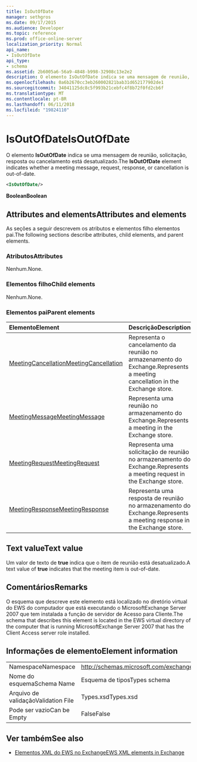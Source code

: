 ```yaml
---
title: IsOutOfDate
manager: sethgros
ms.date: 09/17/2015
ms.audience: Developer
ms.topic: reference
ms.prod: office-online-server
localization_priority: Normal
api_name:
- IsOutOfDate
api_type:
- schema
ms.assetid: 2b6005a6-56a9-4848-b998-32908c13e2e2
description: O elemento IsOutOfDate indica se uma mensagem de reunião, solicitação, resposta ou cancelamento está desatualizado.
ms.openlocfilehash: 0a6b2670cc3eb260002821bab31d652177902de1
ms.sourcegitcommit: 34041125dc8c5f993b21cebfc4f8b72f0fd2cb6f
ms.translationtype: MT
ms.contentlocale: pt-BR
ms.lasthandoff: 06/11/2018
ms.locfileid: "19824110"
---
```

# <a name="isoutofdate"></a><span data-ttu-id="eccd3-103">IsOutOfDate</span><span class="sxs-lookup"><span data-stu-id="eccd3-103">IsOutOfDate</span></span>

<span data-ttu-id="eccd3-104">O elemento **IsOutOfDate** indica se uma mensagem de reunião, solicitação, resposta ou cancelamento está desatualizado.</span><span class="sxs-lookup"><span data-stu-id="eccd3-104">The **IsOutOfDate** element indicates whether a meeting message, request, response, or cancellation is out-of-date.</span></span> 
  
```xml
<IsOutOfDate/>
```

 <span data-ttu-id="eccd3-105">**Boolean**</span><span class="sxs-lookup"><span data-stu-id="eccd3-105">**Boolean**</span></span>
## <a name="attributes-and-elements"></a><span data-ttu-id="eccd3-106">Attributes and elements</span><span class="sxs-lookup"><span data-stu-id="eccd3-106">Attributes and elements</span></span>

<span data-ttu-id="eccd3-107">As seções a seguir descrevem os atributos e elementos filho elementos pai.</span><span class="sxs-lookup"><span data-stu-id="eccd3-107">The following sections describe attributes, child elements, and parent elements.</span></span>
  
### <a name="attributes"></a><span data-ttu-id="eccd3-108">Atributos</span><span class="sxs-lookup"><span data-stu-id="eccd3-108">Attributes</span></span>

<span data-ttu-id="eccd3-109">Nenhum.</span><span class="sxs-lookup"><span data-stu-id="eccd3-109">None.</span></span>
  
### <a name="child-elements"></a><span data-ttu-id="eccd3-110">Elementos filho</span><span class="sxs-lookup"><span data-stu-id="eccd3-110">Child elements</span></span>

<span data-ttu-id="eccd3-111">Nenhum.</span><span class="sxs-lookup"><span data-stu-id="eccd3-111">None.</span></span>
  
### <a name="parent-elements"></a><span data-ttu-id="eccd3-112">Elementos pai</span><span class="sxs-lookup"><span data-stu-id="eccd3-112">Parent elements</span></span>

|<span data-ttu-id="eccd3-113">**Elemento**</span><span class="sxs-lookup"><span data-stu-id="eccd3-113">**Element**</span></span>|<span data-ttu-id="eccd3-114">**Descrição**</span><span class="sxs-lookup"><span data-stu-id="eccd3-114">**Description**</span></span>|
|:-----|:-----|
|[<span data-ttu-id="eccd3-115">MeetingCancellation</span><span class="sxs-lookup"><span data-stu-id="eccd3-115">MeetingCancellation</span></span>](meetingcancellation.md) <br/> |<span data-ttu-id="eccd3-116">Representa o cancelamento da reunião no armazenamento do Exchange.</span><span class="sxs-lookup"><span data-stu-id="eccd3-116">Represents a meeting cancellation in the Exchange store.</span></span>  <br/> |
|[<span data-ttu-id="eccd3-117">MeetingMessage</span><span class="sxs-lookup"><span data-stu-id="eccd3-117">MeetingMessage</span></span>](meetingmessage.md) <br/> |<span data-ttu-id="eccd3-118">Representa uma reunião no armazenamento do Exchange.</span><span class="sxs-lookup"><span data-stu-id="eccd3-118">Represents a meeting in the Exchange store.</span></span>  <br/> |
|[<span data-ttu-id="eccd3-119">MeetingRequest</span><span class="sxs-lookup"><span data-stu-id="eccd3-119">MeetingRequest</span></span>](meetingrequest.md) <br/> |<span data-ttu-id="eccd3-120">Representa uma solicitação de reunião no armazenamento do Exchange.</span><span class="sxs-lookup"><span data-stu-id="eccd3-120">Represents a meeting request in the Exchange store.</span></span>  <br/> |
|[<span data-ttu-id="eccd3-121">MeetingResponse</span><span class="sxs-lookup"><span data-stu-id="eccd3-121">MeetingResponse</span></span>](meetingresponse.md) <br/> |<span data-ttu-id="eccd3-122">Representa uma resposta de reunião no armazenamento do Exchange.</span><span class="sxs-lookup"><span data-stu-id="eccd3-122">Represents a meeting response in the Exchange store.</span></span>  <br/> |
   
## <a name="text-value"></a><span data-ttu-id="eccd3-123">Text value</span><span class="sxs-lookup"><span data-stu-id="eccd3-123">Text value</span></span>

<span data-ttu-id="eccd3-124">Um valor de texto de **true** indica que o item de reunião está desatualizado.</span><span class="sxs-lookup"><span data-stu-id="eccd3-124">A text value of **true** indicates that the meeting item is out-of-date.</span></span> 
  
## <a name="remarks"></a><span data-ttu-id="eccd3-125">Comentários</span><span class="sxs-lookup"><span data-stu-id="eccd3-125">Remarks</span></span>

<span data-ttu-id="eccd3-126">O esquema que descreve este elemento está localizado no diretório virtual do EWS do computador que está executando o MicrosoftExchange Server 2007 que tem instalada a função de servidor de Acesso para Cliente.</span><span class="sxs-lookup"><span data-stu-id="eccd3-126">The schema that describes this element is located in the EWS virtual directory of the computer that is running MicrosoftExchange Server 2007 that has the Client Access server role installed.</span></span>
  
## <a name="element-information"></a><span data-ttu-id="eccd3-127">Informações de elemento</span><span class="sxs-lookup"><span data-stu-id="eccd3-127">Element information</span></span>

|||
|:-----|:-----|
|<span data-ttu-id="eccd3-128">Namespace</span><span class="sxs-lookup"><span data-stu-id="eccd3-128">Namespace</span></span>  <br/> |http://schemas.microsoft.com/exchange/services/2006/types  <br/> |
|<span data-ttu-id="eccd3-129">Nome do esquema</span><span class="sxs-lookup"><span data-stu-id="eccd3-129">Schema Name</span></span>  <br/> |<span data-ttu-id="eccd3-130">Esquema de tipos</span><span class="sxs-lookup"><span data-stu-id="eccd3-130">Types schema</span></span>  <br/> |
|<span data-ttu-id="eccd3-131">Arquivo de validação</span><span class="sxs-lookup"><span data-stu-id="eccd3-131">Validation File</span></span>  <br/> |<span data-ttu-id="eccd3-132">Types.xsd</span><span class="sxs-lookup"><span data-stu-id="eccd3-132">Types.xsd</span></span>  <br/> |
|<span data-ttu-id="eccd3-133">Pode ser vazio</span><span class="sxs-lookup"><span data-stu-id="eccd3-133">Can be Empty</span></span>  <br/> |<span data-ttu-id="eccd3-134">False</span><span class="sxs-lookup"><span data-stu-id="eccd3-134">False</span></span>  <br/> |
   
## <a name="see-also"></a><span data-ttu-id="eccd3-135">Ver também</span><span class="sxs-lookup"><span data-stu-id="eccd3-135">See also</span></span>



- [<span data-ttu-id="eccd3-136">Elementos XML do EWS no Exchange</span><span class="sxs-lookup"><span data-stu-id="eccd3-136">EWS XML elements in Exchange</span></span>](ews-xml-elements-in-exchange.md)

